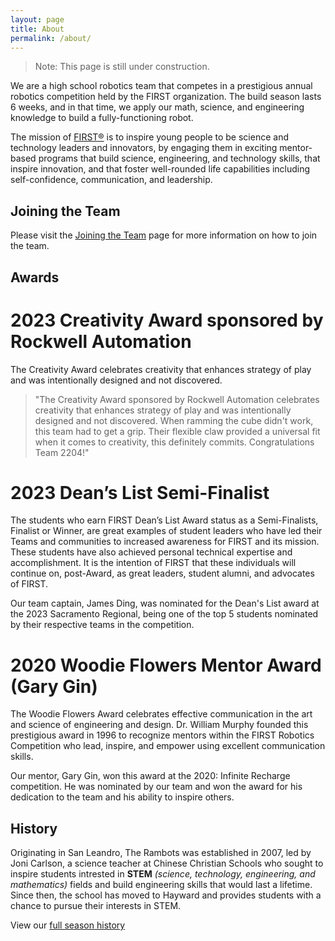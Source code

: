 ```yaml
---
layout: page
title: About
permalink: /about/
---
```


> Note: This page is still under construction.

We are a high school robotics team that competes in a prestigious annual robotics competition held by the FIRST
organization. The build season lasts 6 weeks, and in that time, we apply our math, science, and engineering knowledge to build a fully-functioning robot.

The mission of [FIRST®][first] is to inspire young people to be science and technology leaders and innovators, by engaging them in exciting mentor-based programs that build science, engineering, and technology skills, that inspire innovation, and that foster well-rounded life capabilities including self-confidence, communication, and leadership.

## Joining the Team

Please visit the [Joining the Team](/join) page for more information on how to join the team.

## Awards

# 2023 Creativity Award sponsored by Rockwell Automation

The Creativity Award celebrates creativity that enhances strategy of play and was intentionally designed and not discovered.

> "The Creativity Award sponsored by Rockwell Automation celebrates creativity that enhances strategy of play and was intentionally designed and not discovered. When ramming the cube didn't work, this team had to get a grip. Their flexible claw provided a universal fit when it comes to creativity, this definitely commits. Congratulations Team 2204!"

# 2023 Dean’s List Semi-Finalist

The students who earn FIRST Dean’s List Award status as a Semi-Finalists, Finalist or Winner, are great examples of student leaders who have led their Teams and communities to increased awareness for FIRST and its mission. These students have also achieved personal technical expertise and accomplishment. It is the intention of FIRST that these individuals will continue on, post-Award, as great leaders, student alumni, and advocates of FIRST.

Our team captain, James Ding, was nominated for the Dean's List award at the 2023 Sacramento Regional, being one of the top 5 students nominated by their respective teams in the competition.

# 2020 Woodie Flowers Mentor Award (Gary Gin)

The Woodie Flowers Award celebrates effective communication in the art and science of engineering and design. Dr. William Murphy founded this prestigious award in 1996 to recognize mentors within the FIRST Robotics Competition who lead, inspire, and empower using excellent communication skills.

Our mentor, Gary Gin, won this award at the 2020: Infinite Recharge competition. He was nominated by our team and won the award for his dedication to the team and his ability to inspire others.

## History

Originating in San Leandro, The Rambots was established in 2007, led by Joni Carlson, a science teacher at Chinese Christian Schools who sought to inspire students intrested in **STEM** _(science, technology, engineering, and mathematics)_ fields and build engineering skills that would last a lifetime. Since then, the school has moved to Hayward and provides students with a chance to pursue their interests in STEM.

View our [full season history](/about/season-history)

[first]: /about/first
[join]: /join
